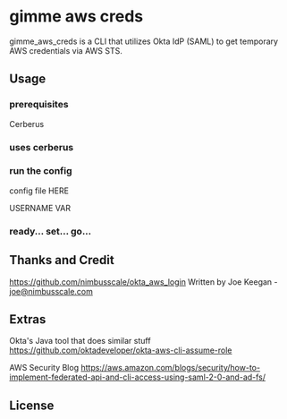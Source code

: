 # gimme aws creds

gimme_aws_creds is a CLI that utilizes Okta IdP (SAML) to get temporary AWS credentials via AWS STS.

## Usage

### prerequisites

Cerberus

### uses cerberus

### run the config

config file HERE

USERNAME VAR

### ready... set... go...

## Thanks and Credit
https://github.com/nimbusscale/okta_aws_login Written by Joe Keegan - joe@nimbusscale.com

## Extras

Okta's Java tool that does similar stuff https://github.com/oktadeveloper/okta-aws-cli-assume-role

AWS Security Blog https://aws.amazon.com/blogs/security/how-to-implement-federated-api-and-cli-access-using-saml-2-0-and-ad-fs/

## License
